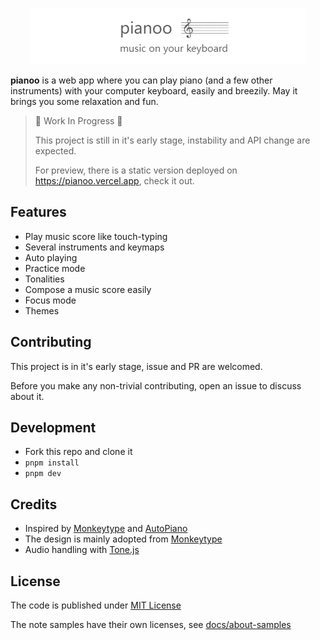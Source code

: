 <p align="center">
  <img src="docs/img/logo.png">
</p>

**pianoo** is a web app where you can play piano (and a few other instruments) with your computer keyboard, easily and breezily. 
May it brings you some relaxation and fun.

> 🚧 Work In Progress 🚧
>
> This project is still in it's early stage, instability and API change are expected.
> 
> For preview, there is a static version deployed on <https://pianoo.vercel.app>, check it out.

## Features

- Play music score like touch-typing
- Several instruments and keymaps
- Auto playing
- Practice mode
- Tonalities
- Compose a music score easily
- Focus mode
- Themes

## Contributing

This project is in it's early stage, issue and PR are welcomed.

Before you make any non-trivial contributing, open an issue to discuss about it.

## Development

- Fork this repo and clone it
- `pnpm install`
- `pnpm dev`

## Credits

- Inspired by [Monkeytype](https://github.com/monkeytypegame/monkeytype) and [AutoPiano](https://github.com/AutoPiano/AutoPiano)
- The design is mainly adopted from [Monkeytype](https://github.com/monkeytypegame/monkeytype)
- Audio handling with [Tone.js](https://github.com/Tonejs/Tone.js)

## License

The code is published under [MIT License](LICENSE)

The note samples have their own licenses, see [docs/about-samples](docs/about-samples/README.md)
